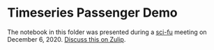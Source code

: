 # Timeseries Passenger Demo
The notebook in this folder was presented during a [sci-fu](https://github.com/scicloj/sci-fu) meeting on December 6, 2020. 
[Discuss this on Zulip](https://clojurians.zulipchat.com/#narrow/stream/265544-sci-fu/topic/session.202.2E1). 

